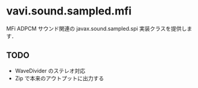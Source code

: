 # vavi.sound.sampled.mfi

MFi ADPCM サウンド関連の javax.sound.sampled.spi 実装クラスを提供します．

## TODO

 * WaveDivider のステレオ対応
 * Zip で本来のアウトプットに出力する
